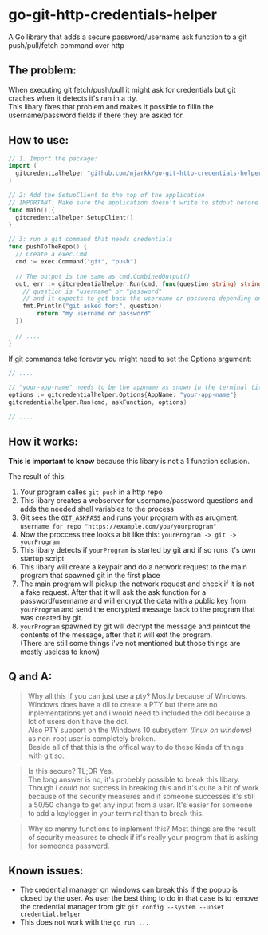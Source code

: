 # go-git-http-credentials-helper
A Go library that adds a secure password/username ask function to a git push/pull/fetch command over http

## The problem:
When executing git fetch/push/pull it might ask for credentials but git craches when it detects it's ran in a tty.  
This libary fixes that problem and makes it possible to fillin the username/password fields if there they are asked for.

## How to use:
```go
// 1. Import the package:
import (
  gitcredentialhelper "github.com/mjarkk/go-git-http-credentials-helper"
)

// 2: Add the SetupClient to the top of the application
// IMPORTANT: Make sure the application doesn't write to stdout before this function!
func main() {
  gitcredentialhelper.SetupClient()
}

// 3: run a git command that needs credentials
func pushToTheRepo() {
  // Create a exec.Cmd
  cmd := exec.Command("git", "push")
  
  // The output is the same as cmd.CombinedOutput()
  out, err := gitcredentialhelper.Run(cmd, func(question string) string {
    // question is "username" or "password"
    // and it expects to get back the username or password depending on the question
    fmt.Println("git asked for:", question)
		return "my username or password"
  })
  
  // ....
}
```

If git commands take forever you might need to set the Options argument:  
```go
// ....

// "your-app-name" needs to be the appname as snown in the terminal title or in task manager this does NOT contain any / or .
options := gitcredentialhelper.Options{AppName: "your-app-name"}
gitcredentialhelper.Run(cmd, askFunction, options)

// ....
```


## How it works:
**This is important to know** because this libary is not a 1 function solusion.  

The result of this:  
1. Your program calles `git push` in a http repo
2. This libary creates a webserver for username/password questions and adds the needed shell variables to the process
3. Git sees the `GIT_ASKPASS` and runs your program with as arugment: `username for repo "https://example.com/you/yourprogram"`
4. Now the proccess tree looks a bit like this: `yourProgram -> git -> yourProgram`
5. This libary detects if `yourProgram` is started by git and if so runs it's own startup script 
6. This libary will create a keypair and do a network request to the main program that spawned git in the first place
7. The main program will pickup the network request and check if it is not a fake request. After that it will ask the ask function for a password/username and will encrypt the data with a public key from `yourProgram` and send the encrypted message back to the program that was created by git.
8. `yourProgram` spawned by git will decrypt the message and printout the contents of the message, after that it will exit the program.  
(There are still some things i've not mentioned but those things are mostly useless to know)  

## Q and A:
> Why all this if you can just use a pty?
Mostly because of Windows.  
Windows does have a dll to create a PTY but there are no inplementations yet and i would need to included the ddl because a lot of users don't have the ddl.  
Also PTY support on the Windows 10 subsystem *(linux on windows)* as non-root user is completely broken.  
Beside all of that this is the offical way to do these kinds of things with git so..

> Is this secure?
TL;DR Yes.  
The long answer is no, it's probebly possible to break this libary. Though i could not success in breaking this and it's quite a bit of work because of the security measures and if someone successes it's still a 50/50 change to get any input from a user. It's easier for someone to add a keylogger in your terminal than to break this.

> Why so menny functions to inplement this?
Most things are the result of security measures to check if it's really your program that is asking for someones password.

## Known issues:
- The credential manager on windows can break this if the popup is closed by the user. As user the best thing to do in that case is to remove the credential manager from git: `git config --system --unset credential.helper`
- This does not work with the `go run ...` 
